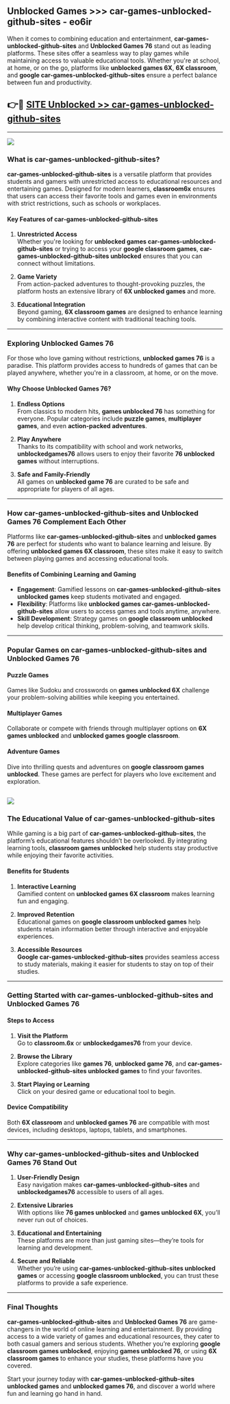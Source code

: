 ## Unblocked Games >>> car-games-unblocked-github-sites - eo6ir 

When it comes to combining education and entertainment, **car-games-unblocked-github-sites** and **Unblocked Games 76** stand out as leading platforms. These sites offer a seamless way to play games while maintaining access to valuable educational tools. Whether you're at school, at home, or on the go, platforms like **unblocked games 6X**, **6X classroom**, and **google car-games-unblocked-github-sites** ensure a perfect balance between fun and productivity.
## 👉🔴 [SITE Unblocked >> car-games-unblocked-github-sites](http://unblockedgames.edu.pl?title=car-games-unblocked-github-sites&ref=24J)
---
<a href="http://unblockedgames.edu.pl?title=car-games-unblocked-github-sites&ref=24J/"><img src="https://github.com/user-attachments/assets/438f12ca-57a4-47a3-8ead-c64da593a1e5"/></a>
### What is car-games-unblocked-github-sites?  

**car-games-unblocked-github-sites** is a versatile platform that provides students and gamers with unrestricted access to educational resources and entertaining games. Designed for modern learners, **classroom6x** ensures that users can access their favorite tools and games even in environments with strict restrictions, such as schools or workplaces.  

#### Key Features of car-games-unblocked-github-sites  

1. **Unrestricted Access**  
   Whether you're looking for **unblocked games car-games-unblocked-github-sites** or trying to access your **google classroom games**, **car-games-unblocked-github-sites unblocked** ensures that you can connect without limitations.  

2. **Game Variety**  
   From action-packed adventures to thought-provoking puzzles, the platform hosts an extensive library of **6X unblocked games** and more.  

3. **Educational Integration**  
   Beyond gaming, **6X classroom games** are designed to enhance learning by combining interactive content with traditional teaching tools.  



---

### Exploring Unblocked Games 76  

For those who love gaming without restrictions, **unblocked games 76** is a paradise. This platform provides access to hundreds of games that can be played anywhere, whether you're in a classroom, at home, or on the move.  

#### Why Choose Unblocked Games 76?  

1. **Endless Options**  
   From classics to modern hits, **games unblocked 76** has something for everyone. Popular categories include **puzzle games**, **multiplayer games**, and even **action-packed adventures**.  

2. **Play Anywhere**  
   Thanks to its compatibility with school and work networks, **unblockedgames76** allows users to enjoy their favorite **76 unblocked games** without interruptions.  

3. **Safe and Family-Friendly**  
   All games on **unblocked game 76** are curated to be safe and appropriate for players of all ages.  

---

### How car-games-unblocked-github-sites and Unblocked Games 76 Complement Each Other  

Platforms like **car-games-unblocked-github-sites** and **unblocked games 76** are perfect for students who want to balance learning and leisure. By offering **unblocked games 6X classroom**, these sites make it easy to switch between playing games and accessing educational tools.  

#### Benefits of Combining Learning and Gaming  

- **Engagement**: Gamified lessons on **car-games-unblocked-github-sites unblocked games** keep students motivated and engaged.  
- **Flexibility**: Platforms like **unblocked games car-games-unblocked-github-sites** allow users to access games and tools anytime, anywhere.  
- **Skill Development**: Strategy games on **google classroom unblocked** help develop critical thinking, problem-solving, and teamwork skills.  

---

### Popular Games on car-games-unblocked-github-sites and Unblocked Games 76  

#### Puzzle Games  

Games like Sudoku and crosswords on **games unblocked 6X** challenge your problem-solving abilities while keeping you entertained.  

#### Multiplayer Games  

Collaborate or compete with friends through multiplayer options on **6X games unblocked** and **unblocked games google classroom**.  

#### Adventure Games  

Dive into thrilling quests and adventures on **google classroom games unblocked**. These games are perfect for players who love excitement and exploration.  

<a href="http://download.freeplayer.one?title=car-games-unblocked-github-sites&ref=23D/"><img src="https://github.com/user-attachments/assets/fe0c3e91-c8e1-489c-acf0-e2f614c12fb8"/></a>
---

### The Educational Value of car-games-unblocked-github-sites  

While gaming is a big part of **car-games-unblocked-github-sites**, the platform’s educational features shouldn’t be overlooked. By integrating learning tools, **classroom games unblocked** help students stay productive while enjoying their favorite activities.  

#### Benefits for Students  

1. **Interactive Learning**  
   Gamified content on **unblocked games 6X classroom** makes learning fun and engaging.  

2. **Improved Retention**  
   Educational games on **google classroom unblocked games** help students retain information better through interactive and enjoyable experiences.  

3. **Accessible Resources**  
   **Google car-games-unblocked-github-sites** provides seamless access to study materials, making it easier for students to stay on top of their studies.  

---

### Getting Started with car-games-unblocked-github-sites and Unblocked Games 76  

#### Steps to Access  

1. **Visit the Platform**  
   Go to **classroom.6x** or **unblockedgames76** from your device.  

2. **Browse the Library**  
   Explore categories like **games 76**, **unblocked game 76**, and **car-games-unblocked-github-sites unblocked games** to find your favorites.  

3. **Start Playing or Learning**  
   Click on your desired game or educational tool to begin.  

#### Device Compatibility  

Both **6X classroom** and **unblocked games 76** are compatible with most devices, including desktops, laptops, tablets, and smartphones.  

---

### Why car-games-unblocked-github-sites and Unblocked Games 76 Stand Out  

1. **User-Friendly Design**  
   Easy navigation makes **car-games-unblocked-github-sites** and **unblockedgames76** accessible to users of all ages.  

2. **Extensive Libraries**  
   With options like **76 games unblocked** and **games unblocked 6X**, you’ll never run out of choices.  

3. **Educational and Entertaining**  
   These platforms are more than just gaming sites—they’re tools for learning and development.  

4. **Secure and Reliable**  
   Whether you’re using **car-games-unblocked-github-sites unblocked games** or accessing **google classroom unblocked**, you can trust these platforms to provide a safe experience.  

---

### Final Thoughts  

**car-games-unblocked-github-sites** and **Unblocked Games 76** are game-changers in the world of online learning and entertainment. By providing access to a wide variety of games and educational resources, they cater to both casual gamers and serious students. Whether you’re exploring **google classroom games unblocked**, enjoying **games unblocked 76**, or using **6X classroom games** to enhance your studies, these platforms have you covered.  

Start your journey today with **car-games-unblocked-github-sites unblocked games** and **unblocked games 76**, and discover a world where fun and learning go hand in hand.  
